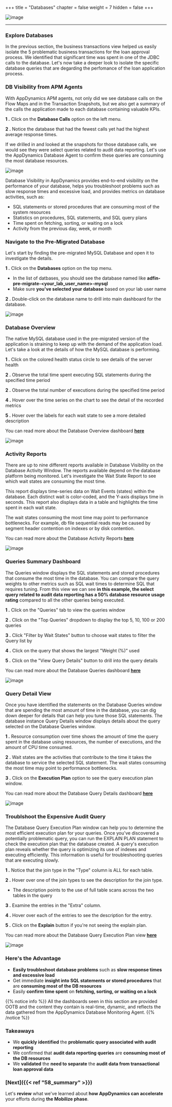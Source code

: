 +++
title = "Databases"
chapter = false
weight = 7
hidden = false
+++

![image](/images/50_Pre_Migration/ad_team_architect.png)

<hr class="xsmall-line">

### Explore Databases

<span class="medium-text">In the previous section, the business transactions view helped us easily isolate the 5 problematic business transactions for the loan approval process.  We identified that significant time was spent in one of the JDBC calls to the database.  Let's now take a deeper look to isolate the specific database queries that are degarding the perfomance of the loan application process.</span>

### DB Visibility from APM Agents

With AppDynamics APM agents, not only did we see database calls on the Flow Maps and in the Transaction Snapshots, but we also get a summary of the calls the application made to each database containing valuable KPIs.

**1 .**  Click on the **Database Calls** option on the left menu.

**2 .**  Notice the database that had the fewest calls yet had the highest average response times.

If we drilled in and looked at the snapshots for those database calls, we would see they were select queries related to audit data reporting.  Let's use the AppDynamics Database Agent to confirm these queries are consuming the most database resources. 

![image](/images/50_Pre_Migration/database_00.png)


Database Visibility in AppDynamics provides end-to-end visibility on the performance of your database, helps you troubleshoot problems such as slow response times and excessive load, and provides metrics on database activities, such as:

- SQL statements or stored procedures that are consuming most of the system resources
- Statistics on procedures, SQL statements, and SQL query plans
- Time spent on fetching, sorting, or waiting on a lock
- Activity from the previous day, week, or month


### Navigate to the Pre-Migrated Database

Let's start by finding the pre-migrated MySQL Database and open it to investigate the details.

**1 .**  Click on the **Databases** option on the top menu.

- In the list of datbases, you should see the database named like **adfin-pre-migrate-&lt;your_lab_user_name&gt;-mysql**
- Make sure **you've selected your database** based on your lab user name

**2 .**  Double-click on the database name to drill into main dashboard for the database.

![image](/images/50_Pre_Migration/database_01.png)

### Database Overview

The native MySQL database used in the pre-migrated version of the application is straining to keep up with the demand of the application load.  Let's take a look at the details of how the MySQL database is performing.


**1 .**  Click on the colored health status circle to see details of the server health

**2 .**  Observe the total time spent executing SQL statements during the specified time period

**2 .**  Observe the total number of executions during the specified time period

**4 .**  Hover over the time series on the chart to see the detail of the recorded metrics

**5 .**  Hover over the labels for each wait state to see a more detailed description

You can read more about the Database Overview dashboard <a href="https://docs.appdynamics.com/appd/23.x/latest/en/database-visibility/monitor-databases-and-database-servers/monitor-database-performance/database-dashboard" target="_blank">**here**</a>

![image](/images/50_Pre_Migration/database_02.png)


### Activity Reports

There are up to nine different reports available in Database Visibility on the Database Activity Window. The reports available depend on the database platform being monitored. Let's investigate the Wait State Report to see which wait states are consuming the most time.

This report displays time-series data on Wait Events (states) within the database. Each distinct wait is color-coded, and the Y-axis displays time in seconds. This report also displays data in a table and highlights the time spent in each wait state.

The wait states consuming the most time may point to performance bottlenecks. For example, db file sequential reads may be caused by segment header contention on indexes or by disk contention.

You can read more about the Database Activity Reports <a href="https://docs.appdynamics.com/appd/23.x/latest/en/database-visibility/monitor-databases-and-database-servers/monitor-database-performance/database-activity-window" target="_blank">**here**</a>

![image](/images/50_Pre_Migration/database_03.png)


### Queries Summary Dashboard

The Queries window displays the SQL statements and stored procedures that consume the most time in the database. You can compare the query weights to other metrics such as SQL wait times to determine SQL that requires tuning.  From this view we can see **in this example, the select query related to audit data reporting has a 50% database resource usage rating** compared to all the other queries being executed.

**1 .**  Click on the "Queries" tab to view the queries window

**2 .**  Click on the "Top Queries" dropdown to display the top 5, 10, 100 or 200 queries

**3 .**  Click "Filter by Wait States" button to choose wait states to filter the Query list by

**4 .**  Click on the query that shows the largest "Weight (%)" used

**5 .**  Click on the "View Query Details" button to drill into the query details

You can read more about the Database Queries dashboard <a href="https://docs.appdynamics.com/appd/23.x/latest/en/database-visibility/monitor-databases-and-database-servers/monitor-database-performance/database-queries-window" target="_blank">**here**</a>

![image](/images/50_Pre_Migration/database_04.png)


### Query Detail View

Once you have identified the statements on the Database Queries window that are spending the most amount of time in the database, you can dig down deeper for details that can help you tune those SQL statements. The database instance Query Details window displays details about the query selected on the Database Queries window.

**1 .**  Resource consumption over time shows the amount of time the query spent in the database using resources, the number of executions, and the amount of CPU time consumed.

**2 .**  Wait states are the activities that contribute to the time it takes the database to service the selected SQL statement. The wait states consuming the most time may point to performance bottlenecks.

**3 .**  Click on the **Execution Plan** option to see the query execution plan window.

You can read more about the Database Query Details dashboard <a href="https://docs.appdynamics.com/appd/23.x/latest/en/database-visibility/monitor-databases-and-database-servers/monitor-database-performance/database-queries-window/database-query-details-window" target="_blank">**here**</a>

![image](/images/50_Pre_Migration/database_05.png)


### Troublshoot the Expensive Audit Query

The Database Query Execution Plan window can help you to determine the most efficient execution plan for your queries. Once you've discovered a potentially problematic query, you can run the EXPLAIN PLAN statement to check the execution plan that the database created. A query's execution plan reveals whether the query is optimizing its use of indexes and executing efficiently. This information is useful for troubleshooting queries that are executing slowly.

**1 .**  Notice that the join type in the "Type" column is ALL for each table.

**2 .**  Hover over one of the join types to see the description for the join type.
- The description points to the use of full table scans across the two tables in the query

**3 .**  Examine the entries in the "Extra" column.

**4 .**  Hover over each of the entries to see the description for the entry.

**5 .**  Click on the **Explain** button if you're not seeing the explain plan.

You can read more about the Database Query Execution Plan view <a href="https://docs.appdynamics.com/appd/23.x/latest/en/database-visibility/monitor-databases-and-database-servers/monitor-database-performance/database-queries-window/database-query-execution-plan-window" target="_blank">**here**</a>

![image](/images/50_Pre_Migration/database_06.png)



### Here's the Advantage

- **Easily troubleshoot database problems** such as **slow response times and excessive load**
- Get immediate **insight into SQL statements or stored procedures** that are **consuming most of the DB resources**
- Easily **confirm time spent** on **fetching, sorting, or waiting on a lock**

{{% notice info %}}
All the dashboards seen in this section are provided OOTB and the content they contain is real-time, dynamic, and reflects the data gathered from the AppDynamics Database Monitoring Agent.
{{% /notice %}}

### Takeaways

- We **quickly identified** the **problematic query associated with audit reporting**
- We confirmed that **audit data reporting queries** are **consuming most of the DB resources**
- We **validated** the **need to separate** the **audit data from transactional loan approval data**

### [**Next**]({{< ref "58_summary" >}}) <span style="color: #3e3071;"><i class='fas fa-cog fa-spin'></i></span>

Let's **review** what we've learned about **how AppDynamics can accelerate** your efforts during **the Mobilize phase**.

<!---
{{% notice warning %}}
The Cloud9 workspace should be built by an IAM user with Administrator privileges,
not the root account user. Please ensure you are logged in as an IAM user, not the root
account user.
{{% /notice %}}
-->

<!---
{{% notice info %}}
This workshop was designed to run in the **Oregon (us-west-2)** region. **Please don't
run in any other region.** Future versions of this workshop will expand region availability,
and this message will be removed.
{{% /notice %}}
-->

<!---
{{% notice tip %}}
Ad blockers, javascript disablers, and tracking blockers should be disabled for
the cloud9 domain, or connecting to the workspace might be impacted.
Cloud9 requires third-party-cookies. You can whitelist the [specific domains]( https://docs.aws.amazon.com/cloud9/latest/user-guide/troubleshooting.html#troubleshooting-env-loading).
{{% /notice %}}
-->
